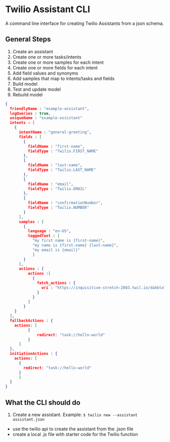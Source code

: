 # Twilio Assistant CLI

A command line interface for creating Twilio Assistants from a json schema. 

## General Steps
1. Create an assistant
2. Create one or more tasks/intents
3. Create one or more samples for each intent
4. Create one or more fields for each intent
5. Add field values and synonyms
6. Add samples that map to intents/tasks and fields
7. Build model
8. Test and update model
9. Rebuild model

```json
{
  friendlyName : "example-assistant",
  logQueries : true,
  uniqueName : "example-assistant"
  intents : [
    {
      intentName : "general-greeting",
      fields : [
        {
          fieldName : "first-name",
          fieldType : "Twilio.FIRST_NAME"
        },
        {
          fieldName : "last-name",
          fieldType : "Twilio.LAST_NAME"
        },
        {
          fieldName : "email",
          fieldType : "Twilio.EMAIL"
        },
        {
          fieldName : "confirmationNumber",
          fieldType : "Twilio.NUMBER"
        }        
      ],
      samples : [
        {
          language : "en-US",
          taggedText : [
            "my first name is {first-name}",
            "my name is {first-name} {last-name}",
            "my email is {email}"
            ]
        }               
      ],
      actions : {
          actions :[
            {
              fetch_actions : {
                uri : "https://inquisitive-stretch-2083.twil.io/dabblelabtestbot"
              }
            }
          ]
        }
    }
  ],
  fallbackActions : {
    actions: [
		  {
			  redirect: "task://hello-world"
		  }
	  ]
  },
  initiationActions : {
    actions: [
      {
        redirect: "task://hello-world"
      }
	  ]
  }
}
```

## What the CLI should do

1. Create a new assistant. Example: `$ twilio new --assistant assistant.json`
 - use the twilio api to create the assistant from the .json file
 - create a local .js file with starter code for the Twilio function
